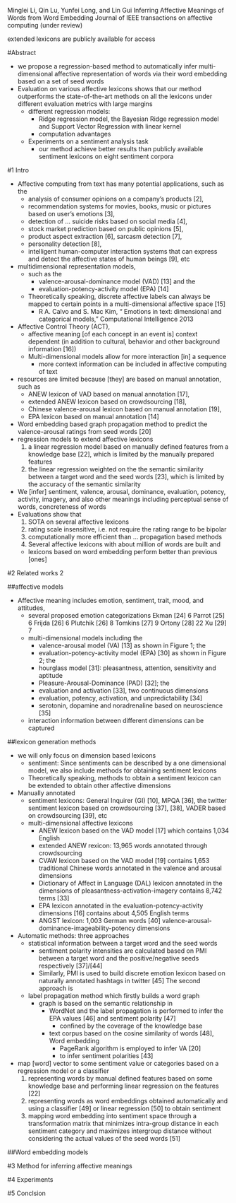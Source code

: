 Minglei Li, Qin Lu, Yunfei Long, and Lin Gui
Inferring Affective Meanings of Words from Word Embedding
Journal of IEEE transactions on affective computing (under review)

extended lexicons are publicly available for access

#Abstract

* we propose a regression-based method to automatically infer
  multi-dimensional affective representation of words via their word embedding
  based on a set of seed words
* Evaluation on various affective lexicons shows that our method
  outperforms the state-of-the-art methods on all the lexicons
  under different evaluation metrics with large margins
  * different regression models:
    * Ridge regression model, the Bayesian Ridge regression model and Support
      Vector Regression with linear kernel
    * computation advantages
  * Experiments on a sentiment analysis task
    * our method achieve better results than publicly available sentiment
      lexicons on eight sentiment corpora

#1 Intro

* Affective computing from text has many potential applications, such as the
  * analysis of consumer opinions on a company’s products [2],
  * recommendation systems for movies, books, music or pictures
    based on user’s emotions [3],
  * detection of ... suicide risks based on social media [4],
  * stock market prediction based on public opinions [5],
  * product aspect extraction [6], sarcasm detection [7],
  * personality detection [8],
  * intelligent human-computer interaction systems
    that can express and detect the affective states of human beings [9], etc
* multidimensional representation models,
  * such as the
    * valence-arousal-dominance model (VAD) [13] and the
    * evaluation-potency-activity model (EPA) [14]
  * Theoretically speaking, discrete affective labels can always be mapped to
    certain points in a multi-dimensional affective space [15]
    * R A. Calvo and S. Mac Kim, “
      Emotions in text: dimensional and categorical models,”
      Computational Intelligence 2013
* Affective Control Theory (ACT),
  * affective meaning [of each concept in an event is] context dependent
    (in addition to cultural, behavior and other background information [16])
  * Multi-dimensional models allow for more interaction [in] a sequence
    * more context information can be included in affective computing of text
* resources are limited because [they] are based on manual annotation, such as
  * ANEW lexicon of VAD based on manual annotation [17],
  * extended ANEW lexicon based on crowdsourcing [18],
  * Chinese valence-arousal lexicon based on manual annotation [19],
  * EPA lexicon based on manual annotation [14]
* Word embedding based graph propagation method
  to predict the valence-arousal ratings from seed words [20]
* regression models to extend affective lexicons
  1. a linear regression model based on manually defined features from a
     knowledge base [22], which is limited by the manually prepared features
  2. the linear regression weighted on the the semantic similarity between a
     target word and the seed words [23], which is
     limited by the accuracy of the semantic similarity
* We [infer] sentiment, valence, arousal, dominance, evaluation, potency,
  activity, imagery, and also
  other meanings including perceptual sense of words, concreteness of words
* Evaluations show that
  1. SOTA on several affective lexicons
  1. rating scale insensitive, i.e. not require the rating range to be bipolar
  1. computationally more efficient than ... propagation based methods
  1. Several affective lexicons with about million of words are built and
    * lexicons based on word embedding perform better than previous [ones]

#2 Related works 2

##affective models

* Affective meaning includes emotion, sentiment, trait, mood, and attitudes,
  * several proposed emotion categorizations Ekman [24] 6 Parrot [25] 6 Frijda
    [26] 6 Plutchik [26] 8 Tomkins [27] 9 Ortony [28] 22 Xu [29] 7
  * multi-dimensional models including the
    * valence-arousal model (VA) [13] as shown in Figure 1; the
    * evaluation-potency-activity model (EPA) [30] as shown in Figure 2; the
    * hourglass model [31]: pleasantness, attention, sensitivity and aptitude
    * Pleasure-Arousal-Dominance (PAD) [32]; the
    * evaluation and activation [33], two continuous dimensions
    * evaluation, potency, activation, and unpredictability [34]
    * serotonin, dopamine and noradrenaline based on neuroscience [35]
  * interaction information between different dimensions can be captured

##lexicon generation methods

* we will only focus on dimension based lexicons
  * sentiment: Since sentiments can be described by a one dimensional model, we
    also include methods for obtaining sentiment lexicons
  * Theoretically speaking, methods to obtain a sentiment lexicon can be
    extended to obtain other affective dimensions
* Manually annotated
  * sentiment lexicons:
    General Inquirer (GI) [10], MPQA [36], the twitter sentiment lexicon based
    on crowdsourcing [37], [38], VADER based on crowdsourcing [39], etc
  * multi-dimensional affective lexicons
    * ANEW lexicon based on the VAD model [17] which contains 1,034 English
    * extended ANEW rexicon: 13,965 words annotated through crowdsourcing
    * CVAW lexicon based on the VAD model [19] contains 1,653 traditional
      Chinese words annotated in the valence and arousal dimensions
    * Dictionary of Affect in Language (DAL) lexicon annotated in the
      dimensions of pleasantness-activation-imagery contains 8,742 terms [33]
    * EPA lexicon annotated in the evaluation-potency-activity dimensions [16]
      contains about 4,505 English terms
    * ANGST lexicon: 1,003 German words [40]
      valence-arousal-dominance-imageability-potency dimensions
* Automatic methods: three approaches
  * statistical information between a target word and the seed words
    * sentiment polarity intensities are calculated based on PMI between a
      target word and the positive/negative seeds respectively [37]/[44]
    * Similarly, PMI is used to build discrete emotion lexicon based on
      naturally annotated hashtags in twitter [45] The second approach is
  * label propagation method which firstly builds a word graph
    * graph is based on the semantic relationship in
      * WordNet and the label propagation is performed to
        infer the EPA values [46] and sentiment polarity [47]
        * confined by the coverage of the knowledge base
      * text corpus based on the cosine similarity of words [48], Word embedding
        * PageRank algorithm is employed to infer VA [20]
        * to infer sentiment polarities [43]
* map [word] vector to some sentiment value or categories based on a regression
  model or a classifier
  1. representing words by manual defined features based on some knowledge base
     and performing linear regression on the features [22]
  2. representing words as word embeddings obtained automatically and using a
     classifier [49] or linear regression [50] to obtain sentiment
  3. mapping word embedding into sentiment space through a transformation
     matrix that minimizes intra-group distance in each sentiment category and
     maximizes intergroup distance without considering the actual values of the
     seed words [51]

##Word embedding models

#3 Method for inferring affective meanings

#4 Experiments

#5 Conclsion
